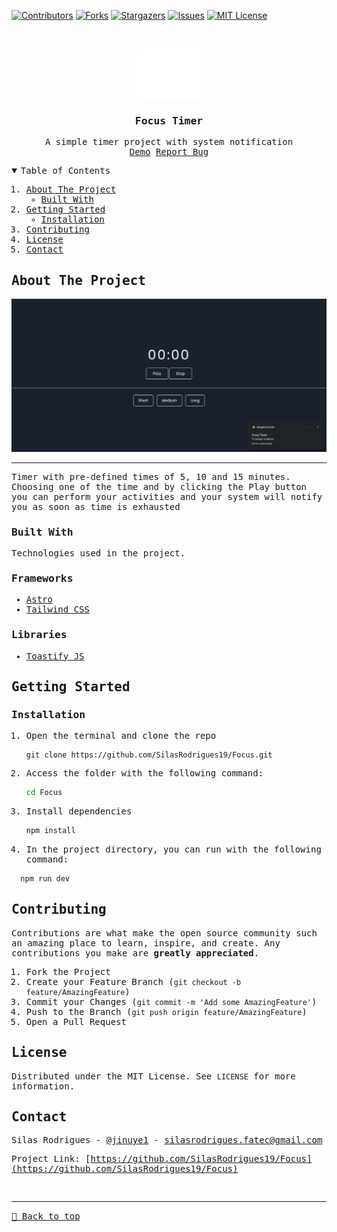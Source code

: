 [![Contributors][contributors-shield]][contributors-url]
[![Forks][forks-shield]][forks-url]
[![Stargazers][stars-shield]][stars-url]
[![Issues][issues-shield]][issues-url]
[![MIT License][license-shield]][license-url]

<!-- PROJECT LOGO -->
<br />
<samp>
<p align="center">
  <a href="https://github.com/SilasRodrigues19/Focus">
    <img src="./public/favicon.svg" alt="Logo" width="100" height="80">
  </a>

  <h3 align="center">Focus Timer</h3>

  <p align="center">
    A simple timer project with system notification
    <br />
    <a href="https://focus-x.vercel.app/">Demo</a>
    <a href="https://github.com/SilasRodrigues19/Focus/issues">Report Bug</a>
  </p>
</p>

<!-- TABLE OF CONTENTS -->
<details open="open">
  <summary>Table of Contents</summary>
  <ol>
    <li>
      <a href="#about-the-project">About The Project</a>
      <ul>
        <li><a href="#built-with">Built With</a></li>
      </ul>
    </li>
    <li>
      <a href="#getting-started">Getting Started</a>
      <ul>
        <li><a href="#installation">Installation</a></li>
      </ul>
    </li>
    <li><a href="#contributing">Contributing</a></li>
    <li><a href="#license">License</a></li>
    <li><a href="#contact">Contact</a></li>
  </ol>
</details>

<!-- ABOUT THE PROJECT -->

## About The Project

[![Preview][product-screenshot]](#)<hr>

Timer with pre-defined times of 5, 10 and 15 minutes. Choosing one of the time and by clicking the Play button you can perform your activities and your system will notify you as soon as time is exhausted

### Built With

Technologies used in the project.

### Frameworks

- [Astro](https://astro.build/)
- [Tailwind CSS](https://tailwindcss.com)

### Libraries

- [Toastify JS](https://apvarun.github.io/toastify-js/)

<!-- GETTING STARTED -->

## Getting Started

### Installation

1. Open the terminal and clone the repo
   ```git
   git clone https://github.com/SilasRodrigues19/Focus.git
   ```
2. Access the folder with the following command: 
    ```sh
    cd Focus
    ```
3. Install dependencies
   ```sh
   npm install
   ```
4. In the project directory, you can run with the following command:

  ```sh
    npm run dev
  ```

<!-- CONTRIBUTING -->

## Contributing

Contributions are what make the open source community such an amazing place to learn, inspire, and create. Any contributions you make are **greatly appreciated**.

1. Fork the Project
2. Create your Feature Branch (`git checkout -b feature/AmazingFeature`)
3. Commit your Changes (`git commit -m 'Add some AmazingFeature'`)
4. Push to the Branch (`git push origin feature/AmazingFeature`)
5. Open a Pull Request

<!-- LICENSE -->

## License

Distributed under the MIT License. See `LICENSE` for more information.

<!-- CONTACT -->

## Contact

Silas Rodrigues - [@jinuye1](https://twitter.com/jinuye1) - silasrodrigues.fatec@gmail.com

Project Link: [https://github.com/SilasRodrigues19/Focus](https://github.com/SilasRodrigues19/Focus) <br>

<!-- MARKDOWN LINKS & IMAGES -->
<!-- https://www.markdownguide.org/basic-syntax/#reference-style-links -->

[contributors-shield]: https://img.shields.io/github/contributors/SilasRodrigues19/ContactForm.svg?style=for-the-badge
[contributors-url]: https://github.com/SilasRodrigues19/Focus/graphs/contributors
[forks-shield]: https://img.shields.io/github/forks/SilasRodrigues19/ContactForm.svg?style=for-the-badge
[forks-url]: https://github.com/SilasRodrigues19/Focus/network/members
[stars-shield]: https://img.shields.io/github/stars/SilasRodrigues19/ContactForm.svg?style=for-the-badge
[stars-url]: https://github.com/SilasRodrigues19/Focus/stargazers
[issues-shield]: https://img.shields.io/github/issues/SilasRodrigues19/ContactForm.svg?style=for-the-badge
[issues-url]: https://github.com/SilasRodrigues19/Focus/issues
[license-shield]: https://img.shields.io/github/license/SilasRodrigues19/ContactForm.svg?style=for-the-badge
[license-url]: https://github.com/SilasRodrigues19/Focus/blob/master/LICENSE
[license-url]: https://github.com/SilasRodrigues19/Focus/blob/master/LICENSE.txt
[product-screenshot]: ./public/screenshots/preview.png

<br><hr>
[🔼 Back to top](#Focus-Timer)